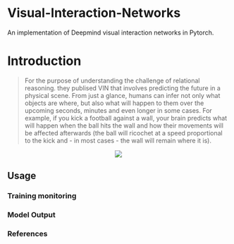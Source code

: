 # Visual-Interaction-Networks
An implementation of Deepmind visual interaction networks in Pytorch.
 # Introduction
> For the purpose of understanding the challenge of relational reasoning. they publised VIN that involves predicting the future in a physical scene. From just a glance, humans can infer not only what objects are where, but also what will happen to them over the upcoming seconds, minutes and even longer in some cases. For example, if you kick a football against a wall, your brain predicts what will happen when the ball hits the wall and how their movements will be affected afterwards (the ball will ricochet at a speed proportional to the kick and - in most cases - the wall will remain where it is).

<div align="center">

<img align="center" src="https://github.com/Mrgemy95/visual-interaction-networks-pytorch/blob/master/figures/1.gif?raw=true">
</div>


## Usage

### Training monitoring 





### Model Output

### References
